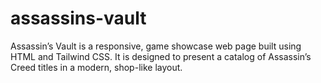 # assassins-vault
Assassin’s Vault is a responsive, game showcase web page built using HTML and Tailwind CSS. It is designed to present a catalog of Assassin’s Creed titles in a modern, shop-like layout.
